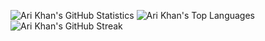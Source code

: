 ![Ari Khan's GitHub Statistics](https://github-readme-stats.vercel.app/api?username=Proking4444&theme=default&show_icons=true&hide_border=false&count_private=true)
![Ari Khan's Top Languages](https://github-readme-stats.vercel.app/api/top-langs/?username=Proking4444&theme=default&show_icons=true&hide_border=false&layout=compact)
![Ari Khan's GitHub Streak](https://github-readme-streak-stats.herokuapp.com/?user=Proking4444&theme=default&hide_border=true)
